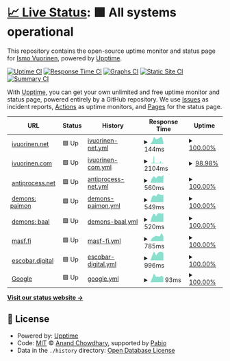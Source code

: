# [📈 Live Status](https://ivuorinen.net): <!--live status--> **🟩 All systems operational**

This repository contains the open-source uptime monitor and status page for [Ismo Vuorinen](https://ivuorinen.net/), powered by [Upptime](https://github.com/upptime/upptime).

[![Uptime CI](https://github.com/ivuorinen/uptime/workflows/Uptime%20CI/badge.svg)](https://github.com/ivuorinen/uptime/actions?query=workflow%3A%22Uptime+CI%22)
[![Response Time CI](https://github.com/ivuorinen/uptime/workflows/Response%20Time%20CI/badge.svg)](https://github.com/ivuorinen/uptime/actions?query=workflow%3A%22Response+Time+CI%22)
[![Graphs CI](https://github.com/ivuorinen/uptime/workflows/Graphs%20CI/badge.svg)](https://github.com/ivuorinen/uptime/actions?query=workflow%3A%22Graphs+CI%22)
[![Static Site CI](https://github.com/ivuorinen/uptime/workflows/Static%20Site%20CI/badge.svg)](https://github.com/ivuorinen/uptime/actions?query=workflow%3A%22Static+Site+CI%22)
[![Summary CI](https://github.com/ivuorinen/uptime/workflows/Summary%20CI/badge.svg)](https://github.com/ivuorinen/uptime/actions?query=workflow%3A%22Summary+CI%22)

With [Upptime](https://upptime.js.org), you can get your own unlimited and free uptime monitor and status page, powered entirely by a GitHub repository. We use [Issues](https://github.com/ivuorinen/uptime/issues) as incident reports, [Actions](https://github.com/ivuorinen/uptime/actions) as uptime monitors, and [Pages](https://ivuorinen.net) for the status page.

<!--start: status pages-->
<!-- This summary is generated by Upptime (https://github.com/upptime/upptime) -->
<!-- Do not edit this manually, your changes will be overwritten -->
<!-- prettier-ignore -->
| URL | Status | History | Response Time | Uptime |
| --- | ------ | ------- | ------------- | ------ |
| <img alt="" src="https://icons.duckduckgo.com/ip3/ivuorinen.net.ico" height="13"> [ivuorinen.net](https://ivuorinen.net) | 🟩 Up | [ivuorinen-net.yml](https://github.com/ivuorinen/uptime/commits/HEAD/history/ivuorinen-net.yml) | <details><summary><img alt="Response time graph" src="./graphs/ivuorinen-net/response-time-week.png" height="20"> 144ms</summary><br><a href="https://ivuorinen.github.io/uptime/history/ivuorinen-net"><img alt="Response time 136" src="https://img.shields.io/endpoint?url=https%3A%2F%2Fraw.githubusercontent.com%2Fivuorinen%2Fuptime%2FHEAD%2Fapi%2Fivuorinen-net%2Fresponse-time.json"></a><br><a href="https://ivuorinen.github.io/uptime/history/ivuorinen-net"><img alt="24-hour response time 61" src="https://img.shields.io/endpoint?url=https%3A%2F%2Fraw.githubusercontent.com%2Fivuorinen%2Fuptime%2FHEAD%2Fapi%2Fivuorinen-net%2Fresponse-time-day.json"></a><br><a href="https://ivuorinen.github.io/uptime/history/ivuorinen-net"><img alt="7-day response time 144" src="https://img.shields.io/endpoint?url=https%3A%2F%2Fraw.githubusercontent.com%2Fivuorinen%2Fuptime%2FHEAD%2Fapi%2Fivuorinen-net%2Fresponse-time-week.json"></a><br><a href="https://ivuorinen.github.io/uptime/history/ivuorinen-net"><img alt="30-day response time 147" src="https://img.shields.io/endpoint?url=https%3A%2F%2Fraw.githubusercontent.com%2Fivuorinen%2Fuptime%2FHEAD%2Fapi%2Fivuorinen-net%2Fresponse-time-month.json"></a><br><a href="https://ivuorinen.github.io/uptime/history/ivuorinen-net"><img alt="1-year response time 136" src="https://img.shields.io/endpoint?url=https%3A%2F%2Fraw.githubusercontent.com%2Fivuorinen%2Fuptime%2FHEAD%2Fapi%2Fivuorinen-net%2Fresponse-time-year.json"></a></details> | <details><summary><a href="https://ivuorinen.github.io/uptime/history/ivuorinen-net">100.00%</a></summary><a href="https://ivuorinen.github.io/uptime/history/ivuorinen-net"><img alt="All-time uptime 100.00%" src="https://img.shields.io/endpoint?url=https%3A%2F%2Fraw.githubusercontent.com%2Fivuorinen%2Fuptime%2FHEAD%2Fapi%2Fivuorinen-net%2Fuptime.json"></a><br><a href="https://ivuorinen.github.io/uptime/history/ivuorinen-net"><img alt="24-hour uptime 100.00%" src="https://img.shields.io/endpoint?url=https%3A%2F%2Fraw.githubusercontent.com%2Fivuorinen%2Fuptime%2FHEAD%2Fapi%2Fivuorinen-net%2Fuptime-day.json"></a><br><a href="https://ivuorinen.github.io/uptime/history/ivuorinen-net"><img alt="7-day uptime 100.00%" src="https://img.shields.io/endpoint?url=https%3A%2F%2Fraw.githubusercontent.com%2Fivuorinen%2Fuptime%2FHEAD%2Fapi%2Fivuorinen-net%2Fuptime-week.json"></a><br><a href="https://ivuorinen.github.io/uptime/history/ivuorinen-net"><img alt="30-day uptime 100.00%" src="https://img.shields.io/endpoint?url=https%3A%2F%2Fraw.githubusercontent.com%2Fivuorinen%2Fuptime%2FHEAD%2Fapi%2Fivuorinen-net%2Fuptime-month.json"></a><br><a href="https://ivuorinen.github.io/uptime/history/ivuorinen-net"><img alt="1-year uptime 100.00%" src="https://img.shields.io/endpoint?url=https%3A%2F%2Fraw.githubusercontent.com%2Fivuorinen%2Fuptime%2FHEAD%2Fapi%2Fivuorinen-net%2Fuptime-year.json"></a></details>
| <img alt="" src="https://icons.duckduckgo.com/ip3/ivuorinen.com.ico" height="13"> [ivuorinen.com](https://ivuorinen.com) | 🟩 Up | [ivuorinen-com.yml](https://github.com/ivuorinen/uptime/commits/HEAD/history/ivuorinen-com.yml) | <details><summary><img alt="Response time graph" src="./graphs/ivuorinen-com/response-time-week.png" height="20"> 2104ms</summary><br><a href="https://ivuorinen.github.io/uptime/history/ivuorinen-com"><img alt="Response time 1362" src="https://img.shields.io/endpoint?url=https%3A%2F%2Fraw.githubusercontent.com%2Fivuorinen%2Fuptime%2FHEAD%2Fapi%2Fivuorinen-com%2Fresponse-time.json"></a><br><a href="https://ivuorinen.github.io/uptime/history/ivuorinen-com"><img alt="24-hour response time 4479" src="https://img.shields.io/endpoint?url=https%3A%2F%2Fraw.githubusercontent.com%2Fivuorinen%2Fuptime%2FHEAD%2Fapi%2Fivuorinen-com%2Fresponse-time-day.json"></a><br><a href="https://ivuorinen.github.io/uptime/history/ivuorinen-com"><img alt="7-day response time 2104" src="https://img.shields.io/endpoint?url=https%3A%2F%2Fraw.githubusercontent.com%2Fivuorinen%2Fuptime%2FHEAD%2Fapi%2Fivuorinen-com%2Fresponse-time-week.json"></a><br><a href="https://ivuorinen.github.io/uptime/history/ivuorinen-com"><img alt="30-day response time 1361" src="https://img.shields.io/endpoint?url=https%3A%2F%2Fraw.githubusercontent.com%2Fivuorinen%2Fuptime%2FHEAD%2Fapi%2Fivuorinen-com%2Fresponse-time-month.json"></a><br><a href="https://ivuorinen.github.io/uptime/history/ivuorinen-com"><img alt="1-year response time 1362" src="https://img.shields.io/endpoint?url=https%3A%2F%2Fraw.githubusercontent.com%2Fivuorinen%2Fuptime%2FHEAD%2Fapi%2Fivuorinen-com%2Fresponse-time-year.json"></a></details> | <details><summary><a href="https://ivuorinen.github.io/uptime/history/ivuorinen-com">98.98%</a></summary><a href="https://ivuorinen.github.io/uptime/history/ivuorinen-com"><img alt="All-time uptime 98.79%" src="https://img.shields.io/endpoint?url=https%3A%2F%2Fraw.githubusercontent.com%2Fivuorinen%2Fuptime%2FHEAD%2Fapi%2Fivuorinen-com%2Fuptime.json"></a><br><a href="https://ivuorinen.github.io/uptime/history/ivuorinen-com"><img alt="24-hour uptime 96.23%" src="https://img.shields.io/endpoint?url=https%3A%2F%2Fraw.githubusercontent.com%2Fivuorinen%2Fuptime%2FHEAD%2Fapi%2Fivuorinen-com%2Fuptime-day.json"></a><br><a href="https://ivuorinen.github.io/uptime/history/ivuorinen-com"><img alt="7-day uptime 98.98%" src="https://img.shields.io/endpoint?url=https%3A%2F%2Fraw.githubusercontent.com%2Fivuorinen%2Fuptime%2FHEAD%2Fapi%2Fivuorinen-com%2Fuptime-week.json"></a><br><a href="https://ivuorinen.github.io/uptime/history/ivuorinen-com"><img alt="30-day uptime 99.76%" src="https://img.shields.io/endpoint?url=https%3A%2F%2Fraw.githubusercontent.com%2Fivuorinen%2Fuptime%2FHEAD%2Fapi%2Fivuorinen-com%2Fuptime-month.json"></a><br><a href="https://ivuorinen.github.io/uptime/history/ivuorinen-com"><img alt="1-year uptime 98.79%" src="https://img.shields.io/endpoint?url=https%3A%2F%2Fraw.githubusercontent.com%2Fivuorinen%2Fuptime%2FHEAD%2Fapi%2Fivuorinen-com%2Fuptime-year.json"></a></details>
| <img alt="" src="https://icons.duckduckgo.com/ip3/antiprocess.net.ico" height="13"> [antiprocess.net](https://antiprocess.net) | 🟩 Up | [antiprocess-net.yml](https://github.com/ivuorinen/uptime/commits/HEAD/history/antiprocess-net.yml) | <details><summary><img alt="Response time graph" src="./graphs/antiprocess-net/response-time-week.png" height="20"> 560ms</summary><br><a href="https://ivuorinen.github.io/uptime/history/antiprocess-net"><img alt="Response time 856" src="https://img.shields.io/endpoint?url=https%3A%2F%2Fraw.githubusercontent.com%2Fivuorinen%2Fuptime%2FHEAD%2Fapi%2Fantiprocess-net%2Fresponse-time.json"></a><br><a href="https://ivuorinen.github.io/uptime/history/antiprocess-net"><img alt="24-hour response time 716" src="https://img.shields.io/endpoint?url=https%3A%2F%2Fraw.githubusercontent.com%2Fivuorinen%2Fuptime%2FHEAD%2Fapi%2Fantiprocess-net%2Fresponse-time-day.json"></a><br><a href="https://ivuorinen.github.io/uptime/history/antiprocess-net"><img alt="7-day response time 560" src="https://img.shields.io/endpoint?url=https%3A%2F%2Fraw.githubusercontent.com%2Fivuorinen%2Fuptime%2FHEAD%2Fapi%2Fantiprocess-net%2Fresponse-time-week.json"></a><br><a href="https://ivuorinen.github.io/uptime/history/antiprocess-net"><img alt="30-day response time 484" src="https://img.shields.io/endpoint?url=https%3A%2F%2Fraw.githubusercontent.com%2Fivuorinen%2Fuptime%2FHEAD%2Fapi%2Fantiprocess-net%2Fresponse-time-month.json"></a><br><a href="https://ivuorinen.github.io/uptime/history/antiprocess-net"><img alt="1-year response time 856" src="https://img.shields.io/endpoint?url=https%3A%2F%2Fraw.githubusercontent.com%2Fivuorinen%2Fuptime%2FHEAD%2Fapi%2Fantiprocess-net%2Fresponse-time-year.json"></a></details> | <details><summary><a href="https://ivuorinen.github.io/uptime/history/antiprocess-net">100.00%</a></summary><a href="https://ivuorinen.github.io/uptime/history/antiprocess-net"><img alt="All-time uptime 61.35%" src="https://img.shields.io/endpoint?url=https%3A%2F%2Fraw.githubusercontent.com%2Fivuorinen%2Fuptime%2FHEAD%2Fapi%2Fantiprocess-net%2Fuptime.json"></a><br><a href="https://ivuorinen.github.io/uptime/history/antiprocess-net"><img alt="24-hour uptime 100.00%" src="https://img.shields.io/endpoint?url=https%3A%2F%2Fraw.githubusercontent.com%2Fivuorinen%2Fuptime%2FHEAD%2Fapi%2Fantiprocess-net%2Fuptime-day.json"></a><br><a href="https://ivuorinen.github.io/uptime/history/antiprocess-net"><img alt="7-day uptime 100.00%" src="https://img.shields.io/endpoint?url=https%3A%2F%2Fraw.githubusercontent.com%2Fivuorinen%2Fuptime%2FHEAD%2Fapi%2Fantiprocess-net%2Fuptime-week.json"></a><br><a href="https://ivuorinen.github.io/uptime/history/antiprocess-net"><img alt="30-day uptime 100.00%" src="https://img.shields.io/endpoint?url=https%3A%2F%2Fraw.githubusercontent.com%2Fivuorinen%2Fuptime%2FHEAD%2Fapi%2Fantiprocess-net%2Fuptime-month.json"></a><br><a href="https://ivuorinen.github.io/uptime/history/antiprocess-net"><img alt="1-year uptime 61.35%" src="https://img.shields.io/endpoint?url=https%3A%2F%2Fraw.githubusercontent.com%2Fivuorinen%2Fuptime%2FHEAD%2Fapi%2Fantiprocess-net%2Fuptime-year.json"></a></details>
| <img alt="" src="https://icons.duckduckgo.com/ip3/paimon.antiprocess.net.ico" height="13"> [demons: paimon](https://paimon.antiprocess.net) | 🟩 Up | [demons-paimon.yml](https://github.com/ivuorinen/uptime/commits/HEAD/history/demons-paimon.yml) | <details><summary><img alt="Response time graph" src="./graphs/demons-paimon/response-time-week.png" height="20"> 549ms</summary><br><a href="https://ivuorinen.github.io/uptime/history/demons-paimon"><img alt="Response time 495" src="https://img.shields.io/endpoint?url=https%3A%2F%2Fraw.githubusercontent.com%2Fivuorinen%2Fuptime%2FHEAD%2Fapi%2Fdemons-paimon%2Fresponse-time.json"></a><br><a href="https://ivuorinen.github.io/uptime/history/demons-paimon"><img alt="24-hour response time 585" src="https://img.shields.io/endpoint?url=https%3A%2F%2Fraw.githubusercontent.com%2Fivuorinen%2Fuptime%2FHEAD%2Fapi%2Fdemons-paimon%2Fresponse-time-day.json"></a><br><a href="https://ivuorinen.github.io/uptime/history/demons-paimon"><img alt="7-day response time 549" src="https://img.shields.io/endpoint?url=https%3A%2F%2Fraw.githubusercontent.com%2Fivuorinen%2Fuptime%2FHEAD%2Fapi%2Fdemons-paimon%2Fresponse-time-week.json"></a><br><a href="https://ivuorinen.github.io/uptime/history/demons-paimon"><img alt="30-day response time 485" src="https://img.shields.io/endpoint?url=https%3A%2F%2Fraw.githubusercontent.com%2Fivuorinen%2Fuptime%2FHEAD%2Fapi%2Fdemons-paimon%2Fresponse-time-month.json"></a><br><a href="https://ivuorinen.github.io/uptime/history/demons-paimon"><img alt="1-year response time 495" src="https://img.shields.io/endpoint?url=https%3A%2F%2Fraw.githubusercontent.com%2Fivuorinen%2Fuptime%2FHEAD%2Fapi%2Fdemons-paimon%2Fresponse-time-year.json"></a></details> | <details><summary><a href="https://ivuorinen.github.io/uptime/history/demons-paimon">100.00%</a></summary><a href="https://ivuorinen.github.io/uptime/history/demons-paimon"><img alt="All-time uptime 99.86%" src="https://img.shields.io/endpoint?url=https%3A%2F%2Fraw.githubusercontent.com%2Fivuorinen%2Fuptime%2FHEAD%2Fapi%2Fdemons-paimon%2Fuptime.json"></a><br><a href="https://ivuorinen.github.io/uptime/history/demons-paimon"><img alt="24-hour uptime 100.00%" src="https://img.shields.io/endpoint?url=https%3A%2F%2Fraw.githubusercontent.com%2Fivuorinen%2Fuptime%2FHEAD%2Fapi%2Fdemons-paimon%2Fuptime-day.json"></a><br><a href="https://ivuorinen.github.io/uptime/history/demons-paimon"><img alt="7-day uptime 100.00%" src="https://img.shields.io/endpoint?url=https%3A%2F%2Fraw.githubusercontent.com%2Fivuorinen%2Fuptime%2FHEAD%2Fapi%2Fdemons-paimon%2Fuptime-week.json"></a><br><a href="https://ivuorinen.github.io/uptime/history/demons-paimon"><img alt="30-day uptime 100.00%" src="https://img.shields.io/endpoint?url=https%3A%2F%2Fraw.githubusercontent.com%2Fivuorinen%2Fuptime%2FHEAD%2Fapi%2Fdemons-paimon%2Fuptime-month.json"></a><br><a href="https://ivuorinen.github.io/uptime/history/demons-paimon"><img alt="1-year uptime 99.86%" src="https://img.shields.io/endpoint?url=https%3A%2F%2Fraw.githubusercontent.com%2Fivuorinen%2Fuptime%2FHEAD%2Fapi%2Fdemons-paimon%2Fuptime-year.json"></a></details>
| <img alt="" src="https://icons.duckduckgo.com/ip3/baal.antiprocess.net.ico" height="13"> [demons: baal](https://baal.antiprocess.net) | 🟩 Up | [demons-baal.yml](https://github.com/ivuorinen/uptime/commits/HEAD/history/demons-baal.yml) | <details><summary><img alt="Response time graph" src="./graphs/demons-baal/response-time-week.png" height="20"> 520ms</summary><br><a href="https://ivuorinen.github.io/uptime/history/demons-baal"><img alt="Response time 486" src="https://img.shields.io/endpoint?url=https%3A%2F%2Fraw.githubusercontent.com%2Fivuorinen%2Fuptime%2FHEAD%2Fapi%2Fdemons-baal%2Fresponse-time.json"></a><br><a href="https://ivuorinen.github.io/uptime/history/demons-baal"><img alt="24-hour response time 581" src="https://img.shields.io/endpoint?url=https%3A%2F%2Fraw.githubusercontent.com%2Fivuorinen%2Fuptime%2FHEAD%2Fapi%2Fdemons-baal%2Fresponse-time-day.json"></a><br><a href="https://ivuorinen.github.io/uptime/history/demons-baal"><img alt="7-day response time 520" src="https://img.shields.io/endpoint?url=https%3A%2F%2Fraw.githubusercontent.com%2Fivuorinen%2Fuptime%2FHEAD%2Fapi%2Fdemons-baal%2Fresponse-time-week.json"></a><br><a href="https://ivuorinen.github.io/uptime/history/demons-baal"><img alt="30-day response time 471" src="https://img.shields.io/endpoint?url=https%3A%2F%2Fraw.githubusercontent.com%2Fivuorinen%2Fuptime%2FHEAD%2Fapi%2Fdemons-baal%2Fresponse-time-month.json"></a><br><a href="https://ivuorinen.github.io/uptime/history/demons-baal"><img alt="1-year response time 486" src="https://img.shields.io/endpoint?url=https%3A%2F%2Fraw.githubusercontent.com%2Fivuorinen%2Fuptime%2FHEAD%2Fapi%2Fdemons-baal%2Fresponse-time-year.json"></a></details> | <details><summary><a href="https://ivuorinen.github.io/uptime/history/demons-baal">100.00%</a></summary><a href="https://ivuorinen.github.io/uptime/history/demons-baal"><img alt="All-time uptime 99.83%" src="https://img.shields.io/endpoint?url=https%3A%2F%2Fraw.githubusercontent.com%2Fivuorinen%2Fuptime%2FHEAD%2Fapi%2Fdemons-baal%2Fuptime.json"></a><br><a href="https://ivuorinen.github.io/uptime/history/demons-baal"><img alt="24-hour uptime 100.00%" src="https://img.shields.io/endpoint?url=https%3A%2F%2Fraw.githubusercontent.com%2Fivuorinen%2Fuptime%2FHEAD%2Fapi%2Fdemons-baal%2Fuptime-day.json"></a><br><a href="https://ivuorinen.github.io/uptime/history/demons-baal"><img alt="7-day uptime 100.00%" src="https://img.shields.io/endpoint?url=https%3A%2F%2Fraw.githubusercontent.com%2Fivuorinen%2Fuptime%2FHEAD%2Fapi%2Fdemons-baal%2Fuptime-week.json"></a><br><a href="https://ivuorinen.github.io/uptime/history/demons-baal"><img alt="30-day uptime 100.00%" src="https://img.shields.io/endpoint?url=https%3A%2F%2Fraw.githubusercontent.com%2Fivuorinen%2Fuptime%2FHEAD%2Fapi%2Fdemons-baal%2Fuptime-month.json"></a><br><a href="https://ivuorinen.github.io/uptime/history/demons-baal"><img alt="1-year uptime 99.83%" src="https://img.shields.io/endpoint?url=https%3A%2F%2Fraw.githubusercontent.com%2Fivuorinen%2Fuptime%2FHEAD%2Fapi%2Fdemons-baal%2Fuptime-year.json"></a></details>
| <img alt="" src="https://icons.duckduckgo.com/ip3/masf.fi.ico" height="13"> [masf.fi](https://masf.fi) | 🟩 Up | [masf-fi.yml](https://github.com/ivuorinen/uptime/commits/HEAD/history/masf-fi.yml) | <details><summary><img alt="Response time graph" src="./graphs/masf-fi/response-time-week.png" height="20"> 785ms</summary><br><a href="https://ivuorinen.github.io/uptime/history/masf-fi"><img alt="Response time 563" src="https://img.shields.io/endpoint?url=https%3A%2F%2Fraw.githubusercontent.com%2Fivuorinen%2Fuptime%2FHEAD%2Fapi%2Fmasf-fi%2Fresponse-time.json"></a><br><a href="https://ivuorinen.github.io/uptime/history/masf-fi"><img alt="24-hour response time 740" src="https://img.shields.io/endpoint?url=https%3A%2F%2Fraw.githubusercontent.com%2Fivuorinen%2Fuptime%2FHEAD%2Fapi%2Fmasf-fi%2Fresponse-time-day.json"></a><br><a href="https://ivuorinen.github.io/uptime/history/masf-fi"><img alt="7-day response time 785" src="https://img.shields.io/endpoint?url=https%3A%2F%2Fraw.githubusercontent.com%2Fivuorinen%2Fuptime%2FHEAD%2Fapi%2Fmasf-fi%2Fresponse-time-week.json"></a><br><a href="https://ivuorinen.github.io/uptime/history/masf-fi"><img alt="30-day response time 660" src="https://img.shields.io/endpoint?url=https%3A%2F%2Fraw.githubusercontent.com%2Fivuorinen%2Fuptime%2FHEAD%2Fapi%2Fmasf-fi%2Fresponse-time-month.json"></a><br><a href="https://ivuorinen.github.io/uptime/history/masf-fi"><img alt="1-year response time 563" src="https://img.shields.io/endpoint?url=https%3A%2F%2Fraw.githubusercontent.com%2Fivuorinen%2Fuptime%2FHEAD%2Fapi%2Fmasf-fi%2Fresponse-time-year.json"></a></details> | <details><summary><a href="https://ivuorinen.github.io/uptime/history/masf-fi">100.00%</a></summary><a href="https://ivuorinen.github.io/uptime/history/masf-fi"><img alt="All-time uptime 100.00%" src="https://img.shields.io/endpoint?url=https%3A%2F%2Fraw.githubusercontent.com%2Fivuorinen%2Fuptime%2FHEAD%2Fapi%2Fmasf-fi%2Fuptime.json"></a><br><a href="https://ivuorinen.github.io/uptime/history/masf-fi"><img alt="24-hour uptime 100.00%" src="https://img.shields.io/endpoint?url=https%3A%2F%2Fraw.githubusercontent.com%2Fivuorinen%2Fuptime%2FHEAD%2Fapi%2Fmasf-fi%2Fuptime-day.json"></a><br><a href="https://ivuorinen.github.io/uptime/history/masf-fi"><img alt="7-day uptime 100.00%" src="https://img.shields.io/endpoint?url=https%3A%2F%2Fraw.githubusercontent.com%2Fivuorinen%2Fuptime%2FHEAD%2Fapi%2Fmasf-fi%2Fuptime-week.json"></a><br><a href="https://ivuorinen.github.io/uptime/history/masf-fi"><img alt="30-day uptime 100.00%" src="https://img.shields.io/endpoint?url=https%3A%2F%2Fraw.githubusercontent.com%2Fivuorinen%2Fuptime%2FHEAD%2Fapi%2Fmasf-fi%2Fuptime-month.json"></a><br><a href="https://ivuorinen.github.io/uptime/history/masf-fi"><img alt="1-year uptime 100.00%" src="https://img.shields.io/endpoint?url=https%3A%2F%2Fraw.githubusercontent.com%2Fivuorinen%2Fuptime%2FHEAD%2Fapi%2Fmasf-fi%2Fuptime-year.json"></a></details>
| <img alt="" src="https://icons.duckduckgo.com/ip3/escobar.digital.ico" height="13"> [escobar.digital](https://escobar.digital) | 🟩 Up | [escobar-digital.yml](https://github.com/ivuorinen/uptime/commits/HEAD/history/escobar-digital.yml) | <details><summary><img alt="Response time graph" src="./graphs/escobar-digital/response-time-week.png" height="20"> 996ms</summary><br><a href="https://ivuorinen.github.io/uptime/history/escobar-digital"><img alt="Response time 676" src="https://img.shields.io/endpoint?url=https%3A%2F%2Fraw.githubusercontent.com%2Fivuorinen%2Fuptime%2FHEAD%2Fapi%2Fescobar-digital%2Fresponse-time.json"></a><br><a href="https://ivuorinen.github.io/uptime/history/escobar-digital"><img alt="24-hour response time 1044" src="https://img.shields.io/endpoint?url=https%3A%2F%2Fraw.githubusercontent.com%2Fivuorinen%2Fuptime%2FHEAD%2Fapi%2Fescobar-digital%2Fresponse-time-day.json"></a><br><a href="https://ivuorinen.github.io/uptime/history/escobar-digital"><img alt="7-day response time 996" src="https://img.shields.io/endpoint?url=https%3A%2F%2Fraw.githubusercontent.com%2Fivuorinen%2Fuptime%2FHEAD%2Fapi%2Fescobar-digital%2Fresponse-time-week.json"></a><br><a href="https://ivuorinen.github.io/uptime/history/escobar-digital"><img alt="30-day response time 795" src="https://img.shields.io/endpoint?url=https%3A%2F%2Fraw.githubusercontent.com%2Fivuorinen%2Fuptime%2FHEAD%2Fapi%2Fescobar-digital%2Fresponse-time-month.json"></a><br><a href="https://ivuorinen.github.io/uptime/history/escobar-digital"><img alt="1-year response time 676" src="https://img.shields.io/endpoint?url=https%3A%2F%2Fraw.githubusercontent.com%2Fivuorinen%2Fuptime%2FHEAD%2Fapi%2Fescobar-digital%2Fresponse-time-year.json"></a></details> | <details><summary><a href="https://ivuorinen.github.io/uptime/history/escobar-digital">100.00%</a></summary><a href="https://ivuorinen.github.io/uptime/history/escobar-digital"><img alt="All-time uptime 100.00%" src="https://img.shields.io/endpoint?url=https%3A%2F%2Fraw.githubusercontent.com%2Fivuorinen%2Fuptime%2FHEAD%2Fapi%2Fescobar-digital%2Fuptime.json"></a><br><a href="https://ivuorinen.github.io/uptime/history/escobar-digital"><img alt="24-hour uptime 100.00%" src="https://img.shields.io/endpoint?url=https%3A%2F%2Fraw.githubusercontent.com%2Fivuorinen%2Fuptime%2FHEAD%2Fapi%2Fescobar-digital%2Fuptime-day.json"></a><br><a href="https://ivuorinen.github.io/uptime/history/escobar-digital"><img alt="7-day uptime 100.00%" src="https://img.shields.io/endpoint?url=https%3A%2F%2Fraw.githubusercontent.com%2Fivuorinen%2Fuptime%2FHEAD%2Fapi%2Fescobar-digital%2Fuptime-week.json"></a><br><a href="https://ivuorinen.github.io/uptime/history/escobar-digital"><img alt="30-day uptime 100.00%" src="https://img.shields.io/endpoint?url=https%3A%2F%2Fraw.githubusercontent.com%2Fivuorinen%2Fuptime%2FHEAD%2Fapi%2Fescobar-digital%2Fuptime-month.json"></a><br><a href="https://ivuorinen.github.io/uptime/history/escobar-digital"><img alt="1-year uptime 100.00%" src="https://img.shields.io/endpoint?url=https%3A%2F%2Fraw.githubusercontent.com%2Fivuorinen%2Fuptime%2FHEAD%2Fapi%2Fescobar-digital%2Fuptime-year.json"></a></details>
| <img alt="" src="https://www.google.com/favicon.ico" height="13"> [Google](https://www.google.com) | 🟩 Up | [google.yml](https://github.com/ivuorinen/uptime/commits/HEAD/history/google.yml) | <details><summary><img alt="Response time graph" src="./graphs/google/response-time-week.png" height="20"> 93ms</summary><br><a href="https://ivuorinen.github.io/uptime/history/google"><img alt="Response time 112" src="https://img.shields.io/endpoint?url=https%3A%2F%2Fraw.githubusercontent.com%2Fivuorinen%2Fuptime%2FHEAD%2Fapi%2Fgoogle%2Fresponse-time.json"></a><br><a href="https://ivuorinen.github.io/uptime/history/google"><img alt="24-hour response time 81" src="https://img.shields.io/endpoint?url=https%3A%2F%2Fraw.githubusercontent.com%2Fivuorinen%2Fuptime%2FHEAD%2Fapi%2Fgoogle%2Fresponse-time-day.json"></a><br><a href="https://ivuorinen.github.io/uptime/history/google"><img alt="7-day response time 93" src="https://img.shields.io/endpoint?url=https%3A%2F%2Fraw.githubusercontent.com%2Fivuorinen%2Fuptime%2FHEAD%2Fapi%2Fgoogle%2Fresponse-time-week.json"></a><br><a href="https://ivuorinen.github.io/uptime/history/google"><img alt="30-day response time 110" src="https://img.shields.io/endpoint?url=https%3A%2F%2Fraw.githubusercontent.com%2Fivuorinen%2Fuptime%2FHEAD%2Fapi%2Fgoogle%2Fresponse-time-month.json"></a><br><a href="https://ivuorinen.github.io/uptime/history/google"><img alt="1-year response time 112" src="https://img.shields.io/endpoint?url=https%3A%2F%2Fraw.githubusercontent.com%2Fivuorinen%2Fuptime%2FHEAD%2Fapi%2Fgoogle%2Fresponse-time-year.json"></a></details> | <details><summary><a href="https://ivuorinen.github.io/uptime/history/google">100.00%</a></summary><a href="https://ivuorinen.github.io/uptime/history/google"><img alt="All-time uptime 100.00%" src="https://img.shields.io/endpoint?url=https%3A%2F%2Fraw.githubusercontent.com%2Fivuorinen%2Fuptime%2FHEAD%2Fapi%2Fgoogle%2Fuptime.json"></a><br><a href="https://ivuorinen.github.io/uptime/history/google"><img alt="24-hour uptime 100.00%" src="https://img.shields.io/endpoint?url=https%3A%2F%2Fraw.githubusercontent.com%2Fivuorinen%2Fuptime%2FHEAD%2Fapi%2Fgoogle%2Fuptime-day.json"></a><br><a href="https://ivuorinen.github.io/uptime/history/google"><img alt="7-day uptime 100.00%" src="https://img.shields.io/endpoint?url=https%3A%2F%2Fraw.githubusercontent.com%2Fivuorinen%2Fuptime%2FHEAD%2Fapi%2Fgoogle%2Fuptime-week.json"></a><br><a href="https://ivuorinen.github.io/uptime/history/google"><img alt="30-day uptime 100.00%" src="https://img.shields.io/endpoint?url=https%3A%2F%2Fraw.githubusercontent.com%2Fivuorinen%2Fuptime%2FHEAD%2Fapi%2Fgoogle%2Fuptime-month.json"></a><br><a href="https://ivuorinen.github.io/uptime/history/google"><img alt="1-year uptime 100.00%" src="https://img.shields.io/endpoint?url=https%3A%2F%2Fraw.githubusercontent.com%2Fivuorinen%2Fuptime%2FHEAD%2Fapi%2Fgoogle%2Fuptime-year.json"></a></details>

<!--end: status pages-->

[**Visit our status website →**](https://ivuorinen.net)

## 📄 License

- Powered by: [Upptime](https://github.com/upptime/upptime)
- Code: [MIT](./LICENSE) © [Anand Chowdhary](https://anandchowdhary.com), supported by [Pabio](https://pabio.com)
- Data in the `./history` directory: [Open Database License](https://opendatacommons.org/licenses/odbl/1-0/)
